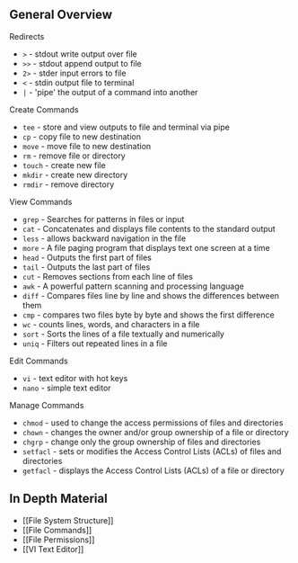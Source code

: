 ## General Overview

Redirects

- `>` - stdout write output over file
- `>>` -  stdout append output to file
- `2>` - stder input errors to file
- `<` - stdin output file to terminal
- `|` - 'pipe' the output of a command into another

Create Commands

- `tee` - store and view outputs to file and terminal via pipe 
- `cp` - copy file to new destination
- `move` - move file to new destination
- `rm` - remove file or directory
- `touch` - create new file
- `mkdir` - create new directory
- `rmdir` - remove directory

View Commands

- `grep` - Searches for patterns in files or input
- `cat` - Concatenates and displays file contents to the standard output
- `less` - allows backward navigation in the file
- `more` - A file paging program that displays text one screen at a time
- `head` - Outputs the first part of files
- `tail` - Outputs the last part of files
- `cut` - Removes sections from each line of files
- `awk` - A powerful pattern scanning and processing language
- `diff` - Compares files line by line and shows the differences between them
- `cmp` - compares two files byte by byte and shows the first difference
- `wc` - counts lines, words, and characters in a file
- `sort` - Sorts the lines of a file textually and numerically
- `uniq` - Filters out repeated lines in a file

Edit Commands

- `vi` - text editor with hot keys
- `nano` - simple text editor

Manage Commands

- `chmod` - used to change the access permissions of files and directories
- `chown` - changes the owner and/or group ownership of a file or directory
- `chgrp` - change only the group ownership of files and directories
- `setfacl` - sets or modifies the Access Control Lists (ACLs) of files and directories
- `getfacl` - displays the Access Control Lists (ACLs) of a file or directory
## In Depth Material

- [[File System Structure]]
- [[File Commands]]
- [[File Permissions]]
- [[VI Text Editor]]

